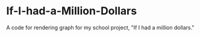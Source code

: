 # If-I-had-a-Million-Dollars
A code for rendering graph for my school project, "If I had a million dollars."
